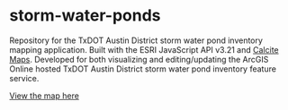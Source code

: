 # storm-water-ponds

Repository for the TxDOT Austin District storm water pond inventory mapping application. Built with the
ESRI JavaScript API v3.21 and [Calcite Maps](https://github.com/Esri/calcite-maps). Developed for both visualizing
and editing/updating the ArcGIS Online hosted TxDOT Austin District storm water pond inventory feature service.

[View the map here](https://atxdot.github.io/storm-water-ponds)
